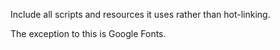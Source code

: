 Include all scripts and resources it uses rather than hot-linking. 

The exception to this is Google Fonts.
